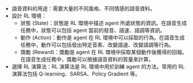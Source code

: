 * 語音資料的用途：需要大量的不同風格、不同情感的語音資料。
* 設計 RL 環境：
	* 狀態 (State)：狀態是 RL 環境中描述 agent 所處狀態的資訊。在語音生成任務中，狀態可以包括 agent 當前的發音、語速、語調等資訊。
	* 動作 (Action)：動作是 agent 在 RL 環境中可以採取的行為。在語音生成任務中，動作可以包括發出特定音素、改變語速、改變語調等行為。
	* 獎勵 (Reward)：獎勵是 agent 在 RL 環境中採取某個動作後獲得的回報。在語音生成任務中，獎勵可以根據語音資料的質量來計算。
* 選擇 RL 演算法：RL 演算法是 RL 環境中用於訓練 agent 的方法。常用的 RL 演算法包括 Q-learning、SARSA、Policy Gradient 等。
